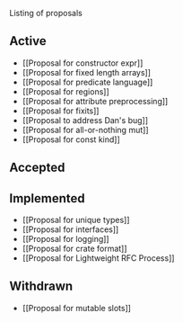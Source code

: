 Listing of proposals

## Active

* [[Proposal for constructor expr]]
* [[Proposal for fixed length arrays]]
* [[Proposal for predicate language]]
* [[Proposal for regions]]
* [[Proposal for attribute preprocessing]]
* [[Proposal for fixits]]
* [[Proposal to address Dan's bug]]
* [[Proposal for all-or-nothing mut]]
* [[Proposal for const kind]]

## Accepted

## Implemented

* [[Proposal for unique types]]
* [[Proposal for interfaces]]
* [[Proposal for logging]]
* [[Proposal for crate format]]
* [[Proposal for Lightweight RFC Process]]

## Withdrawn

* [[Proposal for mutable slots]]
